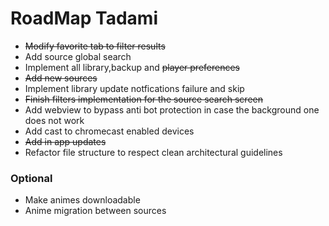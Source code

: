 # RoadMap Tadami

* ~~Modify favorite tab to filter results~~
* Add source global search
* Implement all library,backup and ~~player preferences~~
* ~~Add new sources~~
* Implement library update notfications failure and skip
* ~~Finish filters implementation for the source search screen~~
* Add webview to bypass anti bot protection in case the background one does not work
* Add cast to chromecast enabled devices
* ~~Add in app updates~~
* Refactor file structure to respect clean architectural guidelines

### Optional

* Make animes downloadable
* Anime migration between sources